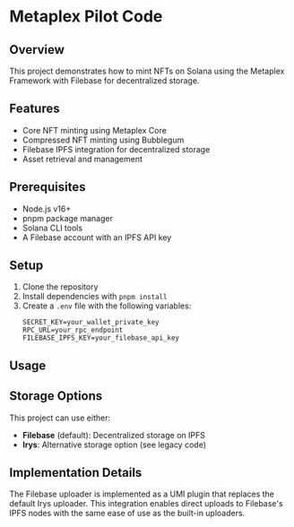 # Metaplex Pilot Code

## Overview
This project demonstrates how to mint NFTs on Solana using the Metaplex Framework with Filebase for decentralized storage.

## Features
- Core NFT minting using Metaplex Core
- Compressed NFT minting using Bubblegum
- Filebase IPFS integration for decentralized storage
- Asset retrieval and management

## Prerequisites
- Node.js v16+
- pnpm package manager
- Solana CLI tools
- A Filebase account with an IPFS API key

## Setup
1. Clone the repository
2. Install dependencies with `pnpm install`
3. Create a `.env` file with the following variables:
   ```
   SECRET_KEY=your_wallet_private_key
   RPC_URL=your_rpc_endpoint
   FILEBASE_IPFS_KEY=your_filebase_api_key
   ```

## Usage

## Storage Options
This project can use either:
- **Filebase** (default): Decentralized storage on IPFS
- **Irys**: Alternative storage option (see legacy code)

## Implementation Details
The Filebase uploader is implemented as a UMI plugin that replaces the default Irys uploader. This integration enables direct uploads to Filebase's IPFS nodes with the same ease of use as the built-in uploaders.
